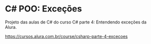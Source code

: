 # C# POO: Exceções

Projeto das aulas de C# do curso C# parte 4: Entendendo exceções da Alura.

<a>https://cursos.alura.com.br/course/csharp-parte-4-excecoes<a>
